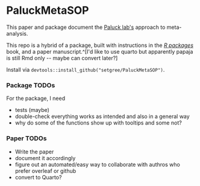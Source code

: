 

# PaluckMetaSOP

<!-- badges: start -->
<!-- badges: end -->

This paper and package document the [Paluck lab's](https://www.betsylevypaluck.com/) approach to meta-analysis. 

This repo is a hybrid of a package, built with instructions in the [_R packages_](https://r-pkgs.org/) book, and a paper manuscript.^[I'd like to use quarto but apparently papaja is still Rmd only -- maybe can convert later?]

Install via `devtools::install_github("setgree/PaluckMetaSOP")`.

### Package TODOs

For the package, I need 
* tests (maybe)
* double-check everything works as intended and also in a general way
* why do some of the functions show up with tooltips and some not?

### Paper TODOs

* Write the paper
* document it accordingly
* figure out an automated/easy way to collaborate with authros who prefer overleaf or github
* convert to Quarto? 
